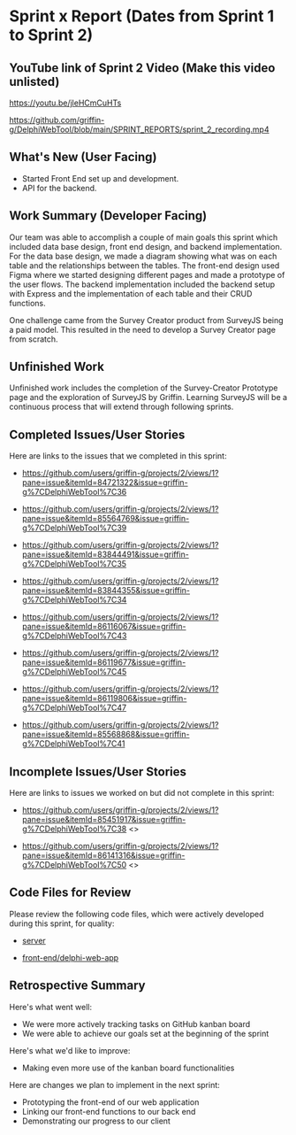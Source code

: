 # Sprint x Report (Dates from Sprint 1 to Sprint 2) 

## YouTube link of Sprint 2 Video (Make this video unlisted) 
 https://youtu.be/jleHCmCuHTs

 https://github.com/griffin-g/DelphiWebTool/blob/main/SPRINT_REPORTS/sprint_2_recording.mp4
 
## What's New (User Facing) 
 * Started Front End set up and development. 
 * API for the backend.  


## Work Summary (Developer Facing) 
Our team was able to accomplish a couple of main goals this sprint which included data base design, front end design, and backend implementation. For the data base design, we made a diagram showing what was on each table and the relationships between the tables. The front-end design used Figma where we started designing different pages and made a prototype of the user flows. The backend implementation included the backend setup with Express and the implementation of each table and their CRUD functions. 

One challenge came from the Survey Creator product from SurveyJS being a paid model. This resulted in the need to develop a Survey Creator page from scratch.  

## Unfinished Work 
Unfinished work includes the completion of the Survey-Creator Prototype page and the exploration of SurveyJS by Griffin. Learning SurveyJS will be a continuous process that will extend through following sprints.  

## Completed Issues/User Stories 
Here are links to the issues that we completed in this sprint: 

 * https://github.com/users/griffin-g/projects/2/views/1?pane=issue&itemId=84721322&issue=griffin-g%7CDelphiWebTool%7C36 

 * https://github.com/users/griffin-g/projects/2/views/1?pane=issue&itemId=85564769&issue=griffin-g%7CDelphiWebTool%7C39 

 * https://github.com/users/griffin-g/projects/2/views/1?pane=issue&itemId=83844491&issue=griffin-g%7CDelphiWebTool%7C35 

 * https://github.com/users/griffin-g/projects/2/views/1?pane=issue&itemId=83844355&issue=griffin-g%7CDelphiWebTool%7C34 

 * https://github.com/users/griffin-g/projects/2/views/1?pane=issue&itemId=86116067&issue=griffin-g%7CDelphiWebTool%7C43 

 * https://github.com/users/griffin-g/projects/2/views/1?pane=issue&itemId=86119677&issue=griffin-g%7CDelphiWebTool%7C45 

 * https://github.com/users/griffin-g/projects/2/views/1?pane=issue&itemId=86119806&issue=griffin-g%7CDelphiWebTool%7C47 

 * https://github.com/users/griffin-g/projects/2/views/1?pane=issue&itemId=85568868&issue=griffin-g%7CDelphiWebTool%7C41 

  

 ## Incomplete Issues/User Stories 
 Here are links to issues we worked on but did not complete in this sprint: 
 * https://github.com/users/griffin-g/projects/2/views/1?pane=issue&itemId=85451917&issue=griffin-g%7CDelphiWebTool%7C38 <<This is a continuous process that will continue through multiple sprints. It can be updated incrementally.>> 

 * https://github.com/users/griffin-g/projects/2/views/1?pane=issue&itemId=86141316&issue=griffin-g%7CDelphiWebTool%7C50 <<We ran into a complication where SurveyJS requires payment for access to their Survey Creator.>>  

## Code Files for Review 
Please review the following code files, which were actively developed during this sprint, for quality: 
 * [server](https://github.com/griffin-g/DelphiWebTool/tree/main/server) 

 * [front-end/delphi-web-app](https://github.com/griffin-g/DelphiWebTool/tree/main/front-end/delphi-web-app) 

## Retrospective Summary 
Here's what went well: 
  * We were more actively tracking tasks on GitHub kanban board 
  * We were able to achieve our goals set at the beginning of the sprint 

Here's what we'd like to improve: 
   * Making even more use of the kanban board functionalities 

Here are changes we plan to implement in the next sprint: 
   * Prototyping the front-end of our web application 
   * Linking our front-end functions to our back end  
   * Demonstrating our progress to our client 
